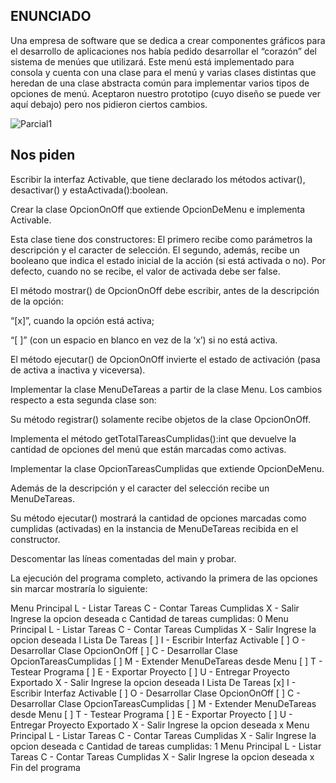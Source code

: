 ## ENUNCIADO

Una empresa de software que se dedica a crear componentes gráficos para el desarrollo de aplicaciones nos había pedido desarrollar el “corazón” del sistema de menúes que utilizará. Este menú está implementado para consola y cuenta con una clase para el menú y varias clases distintas que heredan de una clase abstracta común para implementar varios tipos de opciones de menú. Aceptaron nuestro prototipo (cuyo diseño se puede ver aquí debajo) pero nos pidieron ciertos cambios.

![Parcial1](https://user-images.githubusercontent.com/66759199/213951180-b585c5e0-9839-4b04-be5d-65db05dbb629.png)

## Nos piden


Escribir la interfaz Activable, que tiene declarado los métodos activar(), desactivar() y estaActivada():boolean.

Crear la clase OpcionOnOff que extiende OpcionDeMenu e implementa Activable.

Esta clase tiene dos constructores: El primero recibe como parámetros la descripción y el caracter de selección. El segundo, además, recibe un booleano que indica el estado inicial de la acción (si está activada o no). Por defecto, cuando no se recibe, el valor de activada debe ser false.

El método mostrar() de OpcionOnOff debe escribir, antes de la descripción de la opción:

“[x]”, cuando la opción está activa;

“[ ]” (con un espacio en blanco en vez de la ‘x’) si no está activa.

El método ejecutar() de OpcionOnOff invierte el estado de activación (pasa de activa a inactiva y viceversa).

Implementar la clase MenuDeTareas a partir de la clase Menu. Los cambios respecto a esta segunda clase son:

Su método registrar() solamente recibe objetos de la clase OpcionOnOff.

Implementa el método getTotalTareasCumplidas():int que devuelve la cantidad de opciones del menú que están marcadas como activas.

Implementar la clase OpcionTareasCumplidas que extiende OpcionDeMenu.

Además de la descripción y el caracter del selección recibe un MenuDeTareas.

Su método ejecutar() mostrará la cantidad de opciones marcadas como cumplidas (activadas) en la instancia de MenuDeTareas recibida en el constructor.

Descomentar las líneas comentadas del main y probar.


La ejecución del programa completo, activando la primera de las opciones sin marcar mostraría lo siguiente:

Menu Principal
L - Listar Tareas
C - Contar Tareas Cumplidas
X - Salir
Ingrese la opcion deseada
c
Cantidad de tareas cumplidas: 0
Menu Principal
L - Listar Tareas
C - Contar Tareas Cumplidas
X - Salir
Ingrese la opcion deseada
l
Lista De Tareas
[ ] I - Escribir Interfaz Activable
[ ] O - Desarrollar Clase OpcionOnOff
[ ] C - Desarrollar Clase OpcionTareasCumplidas
[ ] M - Extender MenuDeTareas desde Menu
[ ] T - Testear Programa
[ ] E - Exportar Proyecto
[ ] U - Entregar Proyecto Exportado
X - Salir
Ingrese la opcion deseada
I
Lista De Tareas
[x] I - Escribir Interfaz Activable
[ ] O - Desarrollar Clase OpcionOnOff
[ ] C - Desarrollar Clase OpcionTareasCumplidas
[ ] M - Extender MenuDeTareas desde Menu
[ ] T - Testear Programa
[ ] E - Exportar Proyecto
[ ] U - Entregar Proyecto Exportado
X - Salir
Ingrese la opcion deseada
x
Menu Principal
L - Listar Tareas
C - Contar Tareas Cumplidas
X - Salir
Ingrese la opcion deseada
c
Cantidad de tareas cumplidas: 1
Menu Principal
L - Listar Tareas
C - Contar Tareas Cumplidas
X - Salir
Ingrese la opcion deseada
x
Fin del programa
